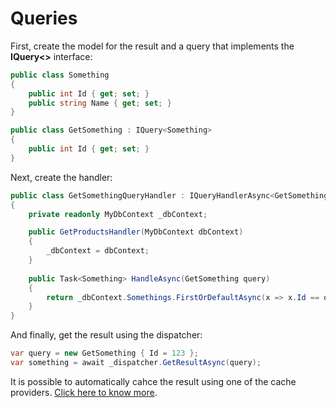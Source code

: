 # Queries

First, create the model for the result and a query that implements the **IQuery<>** interface:

```C#
public class Something
{
    public int Id { get; set; }
    public string Name { get; set; }
}

public class GetSomething : IQuery<Something>
{
    public int Id { get; set; }
}
```

Next, create the handler:

```C#
public class GetSomethingQueryHandler : IQueryHandlerAsync<GetSomething, Something>
{
    private readonly MyDbContext _dbContext;

    public GetProductsHandler(MyDbContext dbContext)
    {
        _dbContext = dbContext;
    }
        
    public Task<Something> HandleAsync(GetSomething query)
    {
        return _dbContext.Somethings.FirstOrDefaultAsync(x => x.Id == query.Id);
    }
}
```

And finally, get the result using the dispatcher:

```C#
var query = new GetSomething { Id = 123 };
var something = await _dispatcher.GetResultAsync(query);
```

It is possible to automatically cahce the result using one of the cache providers. [Click here to know more](Caching).
